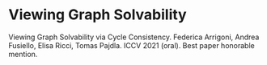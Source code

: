# Viewing Graph Solvability
Viewing Graph Solvability via Cycle Consistency. Federica Arrigoni, Andrea Fusiello, Elisa Ricci, Tomas Pajdla. ICCV 2021 (oral). Best paper honorable mention.


